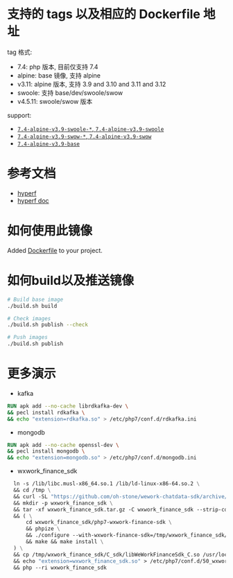 # 支持的 tags 以及相应的 Dockerfile 地址

tag 格式:

- 7.4: php 版本, 目前仅支持 7.4
- alpine: base 镜像, 支持 alpine
- v3.11: alpine 版本, 支持  3.9 and 3.10 and 3.11 and 3.12
- swoole: 支持 base/dev/swoole/swow
- v4.5.11: swoole/swow 版本

support:

- [`7.4-alpine-v3.9-swoole-*`, `7.4-alpine-v3.9-swoole`](https://github.com/mochat-cloud/mochat-docker/blob/master/7.4/alpine/swoole/Dockerfile)
- [`7.4-alpine-v3.9-swow-*`, `7.4-alpine-v3.9-swow`](https://github.com/mochat-cloud/mochat-docker/blob/master/7.4/alpine/swow/Dockerfile)
- [`7.4-alpine-v3.9-base`](https://github.com/mochat-cloud/mochat-docker/blob/master/7.4/alpine/base/Dockerfile)

# 参考文档

- [hyperf](https://github.com/hyperf)
- [hyperf doc](https://doc.hyperf.io)

# 如何使用此镜像

Added [Dockerfile](https://github.com/hyperf-cloud/hyperf-docker/blob/master/Dockerfile) to your project.

# 如何build以及推送镜像

```bash
# Build base image
./build.sh build

# Check images
./build.sh publish --check

# Push images
./build.sh publish
```

# 更多演示

- kafka

```dockerfile
RUN apk add --no-cache librdkafka-dev \
&& pecl install rdkafka \
&& echo "extension=rdkafka.so" > /etc/php7/conf.d/rdkafka.ini
```

- mongodb

```dockerfile
RUN apk add --no-cache openssl-dev \
&& pecl install mongodb \
&& echo "extension=mongodb.so" > /etc/php7/conf.d/mongodb.ini
```

- wxwork_finance_sdk

```dockerfile
  ln -s /lib/libc.musl-x86_64.so.1 /lib/ld-linux-x86-64.so.2 \
  && cd /tmp \
  && curl -SL "https://github.com/oh-stone/wework-chatdata-sdk/archive/v0.1.0.tar.gz" -o wxwork_finance_sdk.tar.gz \
  && mkdir -p wxwork_finance_sdk \
  && tar -xf wxwork_finance_sdk.tar.gz -C wxwork_finance_sdk --strip-components=1 \
  && ( \
      cd wxwork_finance_sdk/php7-wxwork-finance-sdk \
      && phpize \
      && ./configure --with-wxwork-finance-sdk=/tmp/wxwork_finance_sdk/C_sdk \
      && make && make install \
  ) \
  && cp /tmp/wxwork_finance_sdk/C_sdk/libWeWorkFinanceSdk_C.so /usr/local/lib/libWeWorkFinanceSdk_C.so \
  && echo "extension=wxwork_finance_sdk.so" > /etc/php7/conf.d/50_wxwork_finance_sdk.ini \
  && php --ri wxwork_finance_sdk
```